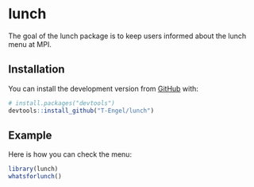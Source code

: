 
<!-- README.md is generated from README.Rmd. Please edit that file -->

# lunch

<!-- badges: start -->

<!-- badges: end -->

The goal of the lunch package is to keep users informed about the lunch
menu at MPI.

## Installation

You can install the development version from
[GitHub](https://github.com/) with:

``` r
# install.packages("devtools")
devtools::install_github("T-Engel/lunch")
```

## Example

Here is how you can check the menu:

``` r
library(lunch)
whatsforlunch()
```
